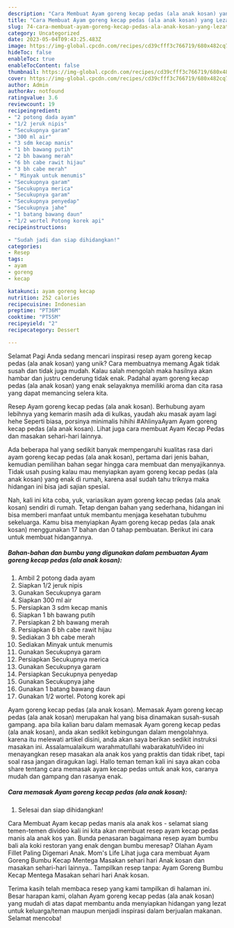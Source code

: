 ```yaml
---
description: "Cara Membuat Ayam goreng kecap pedas (ala anak kosan) yang Lezat Sekali, Mantap"
title: "Cara Membuat Ayam goreng kecap pedas (ala anak kosan) yang Lezat Sekali, Mantap"
slug: 74-cara-membuat-ayam-goreng-kecap-pedas-ala-anak-kosan-yang-lezat-sekali-mantap
category: Uncategorized
date: 2023-05-04T09:43:25.483Z
image: https://img-global.cpcdn.com/recipes/cd39cfff3c766719/680x482cq70/ayam-goreng-kecap-pedas-ala-anak-kosan-foto-resep-utama.jpg
hideToc: false
enableToc: true
enableTocContent: false
thumbnail: https://img-global.cpcdn.com/recipes/cd39cfff3c766719/680x482cq70/ayam-goreng-kecap-pedas-ala-anak-kosan-foto-resep-utama.jpg
cover: https://img-global.cpcdn.com/recipes/cd39cfff3c766719/680x482cq70/ayam-goreng-kecap-pedas-ala-anak-kosan-foto-resep-utama.jpg
author: Admin
authorAv: notfound
ratingvalue: 3.6
reviewcount: 19
recipeingredient:
- "2 potong dada ayam"
- "1/2 jeruk nipis"
- "Secukupnya garam"
- "300 ml air"
- "3 sdm kecap manis"
- "1 bh bawang putih"
- "2 bh bawang merah"
- "6 bh cabe rawit hijau"
- "3 bh cabe merah"
- " Minyak untuk menumis"
- "Secukupnya garam"
- "Secukupnya merica"
- "Secukupnya garam"
- "Secukupnya penyedap"
- "Secukupnya jahe"
- "1 batang bawang daun"
- "1/2 wortel Potong korek api"
recipeinstructions:

- "Sudah jadi dan siap dihidangkan!"
categories:
- Resep
tags:
- ayam
- goreng
- kecap

katakunci: ayam goreng kecap 
nutrition: 252 calories
recipecuisine: Indonesian
preptime: "PT36M"
cooktime: "PT55M"
recipeyield: "2"
recipecategory: Dessert

---
```



Selamat Pagi Anda sedang mencari inspirasi resep ayam goreng kecap pedas (ala anak kosan) yang unik? Cara membuatnya memang Agak tidak susah dan tidak juga mudah. Kalau salah mengolah maka hasilnya akan hambar dan justru cenderung tidak enak. Padahal ayam goreng kecap pedas (ala anak kosan) yang enak selayaknya memiliki aroma dan cita rasa yang dapat memancing selera kita.


Resep Ayam goreng kecap pedas (ala anak kosan). Berhubung ayam lebihnya yang kemarin masih ada di kulkas, yaudah aku masak ayam lagi hehe Seperti biasa, porsinya minimalis hihihi #AhlinyaAyam Ayam goreng kecap pedas (ala anak kosan). Lihat juga cara membuat Ayam Kecap Pedas dan masakan sehari-hari lainnya.

Ada beberapa hal yang sedikit banyak mempengaruhi kualitas rasa dari ayam goreng kecap pedas (ala anak kosan), pertama dari jenis bahan, kemudian pemilihan bahan segar hingga cara membuat dan menyajikannya. Tidak usah pusing kalau mau menyiapkan ayam goreng kecap pedas (ala anak kosan) yang enak di rumah, karena asal sudah tahu triknya maka hidangan ini bisa jadi sajian spesial.


Nah, kali ini kita coba, yuk, variasikan ayam goreng kecap pedas (ala anak kosan) sendiri di rumah. Tetap dengan bahan yang sederhana, hidangan ini bisa memberi manfaat untuk membantu menjaga kesehatan tubuhmu sekeluarga. Kamu bisa menyiapkan Ayam goreng kecap pedas (ala anak kosan) menggunakan 17 bahan dan 0 tahap pembuatan. Berikut ini cara untuk membuat hidangannya.

<!--inarticleads1-->

##### Bahan-bahan dan bumbu yang digunakan dalam pembuatan Ayam goreng kecap pedas (ala anak kosan):

1. Ambil 2 potong dada ayam
1. Siapkan 1/2 jeruk nipis
1. Gunakan Secukupnya garam
1. Siapkan 300 ml air
1. Persiapkan 3 sdm kecap manis
1. Siapkan 1 bh bawang putih
1. Persiapkan 2 bh bawang merah
1. Persiapkan 6 bh cabe rawit hijau
1. Sediakan 3 bh cabe merah
1. Sediakan  Minyak untuk menumis
1. Gunakan Secukupnya garam
1. Persiapkan Secukupnya merica
1. Gunakan Secukupnya garam
1. Persiapkan Secukupnya penyedap
1. Gunakan Secukupnya jahe
1. Gunakan 1 batang bawang daun
1. Gunakan 1/2 wortel. Potong korek api


Ayam goreng kecap pedas (ala anak kosan). Memasak Ayam goreng kecap pedas (ala anak kosan) merupakan hal yang bisa dinamakan susah-susah gampang. apa bila kalian baru dalam memasak Ayam goreng kecap pedas (ala anak kosan), anda akan sedikit kebingungan dalam mengolahnya. karena itu melewati artikel disini, anda akan saya berikan sedikit instruksi masakan ini. Assalamualaikum warahmatullahi wabarakatuhVideo ini menayangkan resep masakan ala anak kos yang praktis dan tidak ribet, tapi soal rasa jangan diragukan lagi. Hallo teman teman kali ini saya akan coba share tentang cara memasak ayam kecap pedas untuk anak kos, caranya mudah dan gampang dan rasanya enak. 

<!--inarticleads2-->

##### Cara memasak Ayam goreng kecap pedas (ala anak kosan):


1. Selesai dan siap dihidangkan!

Cara Membuat Ayam kecap pedas manis ala anak kos - selamat siang temen-temen divideo kali ini kita akan membuat resep ayam kecap pedas manis ala anak kos yan. Bunda penasaran bagaimana resep ayam bumbu bali ala koki restoran yang enak dengan bumbu meresap? Olahan Ayam Fillet Paling Digemari Anak. Mom&#39;s Life Lihat juga cara membuat Ayam Goreng Bumbu Kecap Mentega Masakan sehari hari Anak kosan dan masakan sehari-hari lainnya.. Tampilkan resep tanpa: Ayam Goreng Bumbu Kecap Mentega Masakan sehari hari Anak kosan. 

Terima kasih telah membaca resep yang kami tampilkan di halaman ini. Besar harapan kami, olahan Ayam goreng kecap pedas (ala anak kosan) yang mudah di atas dapat membantu anda menyiapkan hidangan yang lezat untuk keluarga/teman maupun menjadi inspirasi dalam berjualan makanan. Selamat mencoba!
